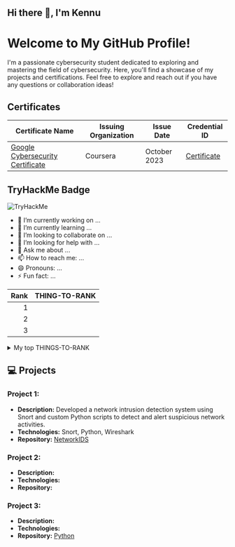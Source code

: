 ## Hi there 👋, I'm Kennu

# Welcome to My GitHub Profile!
I'm a passionate cybersecurity student dedicated to exploring and mastering the field of cybersecurity. Here, you'll find a showcase of my projects and certifications. Feel free to explore and reach out if you have any questions or collaboration ideas!

## Certificates
| Certificate Name                         | Issuing Organization      | Issue Date      | Credential ID    |
| ---------------------------------------- | ------------------------- | --------------- | ---------------- |
| [Google Cybersecurity Certificate](https://www.coursera.org/professional-certificates/google-cybersecurity) | Coursera               | October 2023    | [Certificate](https://www.coursera.org/account/accomplishments/professional-cert/J6VT6AZLUPLG)        |

## TryHackMe Badge

<img src="https://tryhackme-badges.s3.amazonaws.com/KennuC.png" alt="TryHackMe">

- 🔭 I’m currently working on ...
- 🌱 I’m currently learning ...
- 👯 I’m looking to collaborate on ...
- 🤔 I’m looking for help with ...
- 💬 Ask me about ...
- 📫 How to reach me: ...
- 😄 Pronouns: ...
- ⚡ Fun fact: ...

| Rank | THING-TO-RANK |
|-----:|---------------|
|     1|               |
|     2|               |
|     3|               |

<details>
<summary>My top THINGS-TO-RANK</summary>

| Rank | THING-TO-RANK |
|-----:|---------------|
|     1|               |
|     2|               |
|     3|               |

</details>

## 💻 Projects

### Project 1: 
- **Description:** Developed a network intrusion detection system using Snort and custom Python scripts to detect and alert suspicious network activities.
- **Technologies:** Snort, Python, Wireshark
- **Repository:** [NetworkIDS](https://github.com/yourusername/NetworkIDS)

### Project 2: 
- **Description:** 
- **Technologies:** 
- **Repository:** 

### Project 3: 
- **Description:** 
- **Technologies:** 
- **Repository:** [Python](https://github.com/KennuC/Python)
